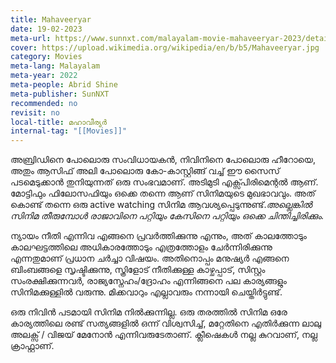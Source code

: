 ```yaml
---
title: Mahaveeryar
date: 19-02-2023
meta-url: https://www.sunnxt.com/malayalam-movie-mahaveeryar-2023/detail/157706
cover: https://upload.wikimedia.org/wikipedia/en/b/b5/Mahaveeryar.jpg
category: Movies
meta-lang: Malayalam
meta-year: 2022
meta-people: Abrid Shine
meta-publisher: SunNXT
recommended: no
revisit: no
local-title: മഹാവീര്യർ
internal-tag: "[[Movies]]"
---
```



അബ്രിഡിനെ പോലൊരു സംവിധായകൻ, നിവിനിനെ പോലൊരു ഹീറോയെ, അതും ആസിഫ് അലി പോലൊരു കോ-കാസ്റ്റിങ്ങ് വച്ച് ഈ സൈസ് പടമെടുക്കാൻ തുനിയുന്നത് ഒരു സംഭവമാണ്. അടിമുടി എക്സ്പിരിമെന്റൽ ആണ്. മോട്ടിഫും ഫിലോസഫിയും ഒക്കെ തന്നെ ആണ് സിനിമയുടെ മുഖഭാവവും. അത് കൊണ്ട് തന്നെ ഒരു active watching സിനിമ ആവശ്യപ്പെടുന്നുണ്ട്.*അല്ലെങ്കിൽ സിനിമ തീരുമ്പോൾ രാജാവിനെ പറ്റിയും കേസിനെ പറ്റിയും ഒക്കെ ചിന്തിച്ചിരിക്കും.*

ന്യായം നീതി എന്നിവ എങ്ങനെ പ്രവർത്തിക്കുന്നു എന്നും, അത് കാലത്തോടും കാലഘട്ടത്തിലെ അധികാരത്തോടും എത്രത്തോളം ചേർന്നിരിക്കുന്നു എന്നതുമാണ് പ്രധാന ചർച്ചാ വിഷയം. അതിനൊപ്പം മനുഷ്യർ എങ്ങനെ ബിംബങ്ങളെ സൃഷ്ടിക്കുന്നു, സ്ത്രിളോട് നീതിക്കുള്ള കാഴ്ചപ്പാട്, സിസ്റ്റം സംരക്ഷിക്കുന്നവർ, രാജ്യസ്നേഹം/ദ്രോഹം എന്നിങ്ങനെ പല കാര്യങ്ങളും സിനിമക്കുള്ളിൽ വരുന്നു. മിക്കവാറും എല്ലാവരും നന്നായി ചെയ്തിർട്ടുണ്ട്. 

ഒരു നിവിൻ പടമായി സിനിമ നിൽക്കുന്നില്ല. ഒരു തരത്തിൽ സിനിമ ഒരേ കാര്യത്തിലെ രണ്ട് സത്യങ്ങളിൽ ഒന്ന് വിശ്വസിച്ച്, മറ്റേതിനെ എതിർക്കുന്ന ലാലു അലക്സ് / വിജയ് മേനോൻ എന്നിവരുടേതാണ്. ക്ലീഷെകൾ നല്ല കുറവാണ്, നല്ല ക്രാഫ്റ്റാണ്. 
